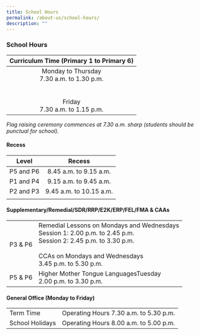 ```yaml
---
title: School Hours
permalink: /about-us/school-hours/
description: ""
---
```

### School Hours
 
 | Curriculum Time (Primary 1 to Primary 6) |
|:---:|
| Monday to Thursday<br>7.30 a.m. to 1.30 p.m.<br><br><br>Friday<br>7.30 a.m. to 1.15 p.m. |

_Flag raising ceremony commences at 7.30 a.m. sharp (students should be punctual for school)._

#### Recess
 

| Level | Recess |
|:---:|:---:|
| P5 and P6 | 8.45 a.m. to 9.15 a.m. |
| P1 and P4 | 9.15 a.m. to 9.45 a.m. |
|  P2 and P3 |  9.45 a.m. to 10.15 a.m. |
|  |  |

#### Supplementary/Remedial/SDR/RRP/E2K/ERP/FEL/FMA & CAAs

|  |  |
|---|---|
| P3 & P6 | Remedial Lessons on Mondays and Wednesdays<br>Session 1: 2.00 p.m. to 2.45 p.m.<br>Session 2: 2.45 p.m. to 3.30 p.m.<br><br>CCAs on Mondays and Wednesdays<br>3.45 p.m. to 5.30 p.m. |
|  P5 & P6 | Higher Mother Tongue LanguagesTuesday<br>2.00 p.m. to 3.30 p.m.  |

#### General Office (Monday to Friday)

|  |  |
|---|---|
|  Term Time |   Operating Hours 7.30 a.m. to 5.30 p.m. |
| School Holidays | Operating Hours 8.00 a.m. to 5.00 p.m. |
 
 